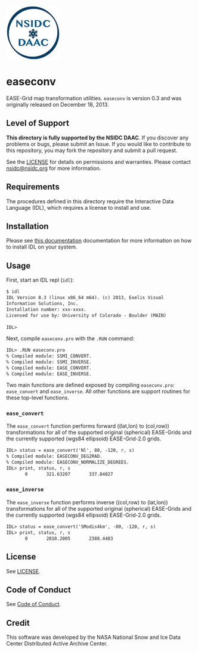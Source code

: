 ![NSIDC logo](../images/NSIDC_DAAC_2018_smv2.jpg)

# easeconv
EASE-Grid map transformation utilities. `easeconv` is version 0.3 and was
originally released on December 18, 2013.

## Level of Support

<b>This directory is fully supported by the NSIDC DAAC</b>. If you discover any
problems or bugs, please submit an Issue. If you would like to contribute to
this repository, you may fork the repository and submit a pull request.

See the [LICENSE](../LICENSE) for details on permissions and warranties. Please
contact nsidc@nsidc.org for more information.


## Requirements

The procedures defined in this directory require the Interactive Data Language
(IDL), which requires a license to install and use.


## Installation

Please see [this
documentation](https://www.l3harrisgeospatial.com/Support/Self-Help-Tools/Help-Articles/Help-Articles-Detail/ArtMID/10220/ArticleID/23920/Install-and-License-IDL-88)
documentation for more information on how to install IDL on your system.


## Usage

First, start an IDL repl (`idl`):

```
$ idl
IDL Version 8.3 (linux x86_64 m64). (c) 2013, Exelis Visual Information Solutions, Inc.
Installation number: xxx-xxxx.
Licensed for use by: University of Colorado - Boulder (MAIN)

IDL>
```

Next, compile `easeconv.pro` with the `.RUN` command:

```
IDL> .RUN easeconv.pro
% Compiled module: SSMI_CONVERT.
% Compiled module: SSMI_INVERSE.
% Compiled module: EASE_CONVERT.
% Compiled module: EASE_INVERSE.
```

Two main functions are defined exposed by compiling `easeconv.pro`:
`ease_convert` and `ease_inverse`. All other functions are support routines for
these top-level functions.

### `ease_convert`

The `ease_convert` function performs forward ((lat,lon) to (col,row))
transformations for all of the supported original (spherical) EASE-Grids and the
currently supported (wgs84 ellipsoid) EASE-Grid-2.0 grids.

```
IDL> status = ease_convert('Nl', 80, -120, r, s)
% Compiled module: EASECONV_DEG2RAD.
% Compiled module: EASECONV_NORMALIZE_DEGREES.
IDL> print, status, r, s
       0       321.63207       337.84827
```

### `ease_inverse`

The `ease_inverse` function performs inverse ((col,row) to (lat,lon))
transformations for all of the supported original (spherical) EASE-Grids and the
currently supported (wgs84 ellipsoid) EASE-Grid-2.0 grids.

```
IDL> status = ease_convert('SModis4km', -80, -120, r, s)
IDL> print, status, r, s
       0       2010.2005       2388.4483
```

## License

See [LICENSE](../LICENSE).


## Code of Conduct

See [Code of Conduct](../CODE_OF_CONDUCT.md).


## Credit

This software was developed by the NASA National Snow and Ice Data Center
Distributed Active Archive Center.
